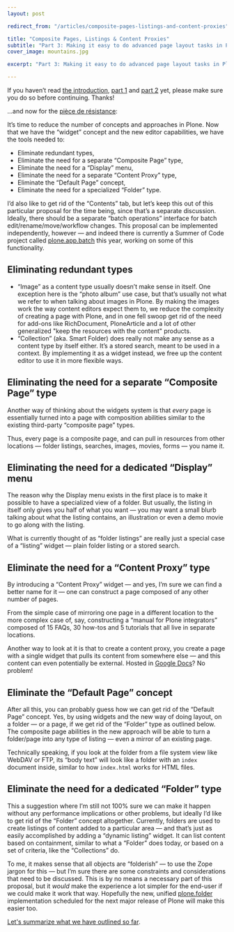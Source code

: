 ```yaml
---
layout: post

redirect_from: "/articles/composite-pages-listings-and-content-proxies"

title: "Composite Pages, Listings & Content Proxies"
subtitle: "Part 3: Making it easy to do advanced page layout tasks in Plone"
cover_image: mountains.jpg

excerpt: "Part 3: Making it easy to do advanced page layout tasks in Plone"

---
```


If you haven’t read [the introduction], [part 1] and [part 2] yet, please make sure you do so before continuing. Thanks!

…and now for the [pièce de résistance]:

It’s time to reduce the number of concepts and approaches in Plone. Now that we have the “widget” concept and the new editor capabilities, we have the tools needed to:

*   Eliminate redundant types,
*   Eliminate the need for a separate “Composite Page” type,
*   Eliminate the need for a “Display” menu,
*   Eliminate the need for a separate “Content Proxy” type,
*   Eliminate the “Default Page” concept,
*   Eliminate the need for a specialized “Folder” type.

I’d also like to get rid of the “Contents” tab, but let’s keep this out of this particular proposal for the time being, since that’s a separate discussion. Ideally, there should be a separate “batch operations” interface for batch edit/rename/move/workflow changes. This proposal can be implemented independently, however — and indeed there is currently a Summer of Code project called [plone.app.batch] this year, working on some of this functionality.

## Eliminating redundant types

*   “Image” as a content type usually doesn’t make sense in itself. One exception here is the “photo album” use case, but that’s usually not what we refer to when talking about images in Plone. By making the images work the way content editors expect them to, we reduce the complexity of creating a page with Plone, and in one fell swoop get rid of the need for add-ons like RichDocument, PloneArticle and a lot of other generalized "keep the resources with the content" products.
*   “Collection” (aka. Smart Folder) does really not make any sense as a content type by itself either. It’s a stored search, meant to be used in a context. By implementing it as a widget instead, we free up the content editor to use it in more flexible ways.

## Eliminating the need for a separate “Composite Page” type

Another way of thinking about the widgets system is that *every* page is essentially turned into a page with composition abilities similar to the existing third-party “composite page” types.

Thus, every page is a composite page, and can pull in resources from other locations — folder listings, searches, images, movies, forms — you name it.

## Eliminating the need for a dedicated “Display” menu

The reason why the Display menu exists in the first place is to make it possible to have a specialized view of a folder. But usually, the listing in itself only gives you half of what you want — you may want a small blurb talking about what the listing contains, an illustration or even a demo movie to go along with the listing.

What is currently thought of as “folder listings” are really just a special case of a “listing” widget — plain folder listing or a stored search.

## Eliminate the need for a “Content Proxy” type

By introducing a “Content Proxy” widget — and yes, I’m sure we can find a better name for it — one can construct a page composed of any other number of pages.

From the simple case of mirroring one page in a different location to the more complex case of, say, constructing a “manual for Plone integrators” composed of 15 FAQs, 30 how-tos and 5 tutorials that all live in separate locations.

Another way to look at it is that to create a content proxy, you create a page with a single widget that pulls its content from somewhere else — and this content can even potentially be external. Hosted in [Google Docs]? No problem!

## Eliminate the “Default Page” concept

After all this, you can probably guess how we can get rid of the “Default Page” concept. Yes, by using widgets and the new way of doing layout, on a folder — or a page, if we get rid of the “Folder” type as outlined below. The composite page abilities in the new approach will be able to turn a folder/page into any type of listing — even a mirror of an existing page.

Technically speaking, if you look at the folder from a file system view like WebDAV or FTP, its “body text” will look like a folder with an `index` document inside, similar to how `index.html` works for HTML files.

## Eliminate the need for a dedicated “Folder” type

This a suggestion where I’m still not 100% sure we can make it happen without any performance implications or other problems, but ideally I’d like to get rid of the “Folder” concept altogether. Currently, folders are used to create listings of content added to a particular area — and that’s just as easily accomplished by adding a “dynamic listing” widget. It can list content based on containment, similar to what a “Folder” does today, or based on a set of criteria, like the “Collections” do.

To me, it makes sense that all objects are “folderish” — to use the Zope jargon for this — but I’m sure there are some constraints and considerations that need to be discussed. This is by no means a necessary part of this proposal, but it *would* make the experience a lot simpler for the end-user if we could make it work that way. Hopefully the new, unified [plone.folder] implementation scheduled for the next major release of Plone will make this easier too.

[Let's summarize what we have outlined so far].

[the introduction]: /simplifying-plone
[part 1]: /plone-editing
[part 2]: /plone-rich-media
[pièce de résistance]: http://en.wikipedia.org/wiki/Pièce_de_résistance
[plone.app.batch]: http://plone.org/products/plone-app-batch/
[Google Docs]: http://docs.google.com
[plone.folder]: http://plone.org/products/plone/roadmap/191
[Let's summarize what we have outlined so far]: /simplifying-plone-conclusion
